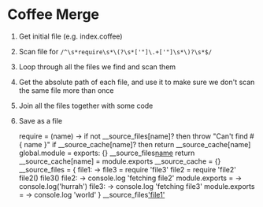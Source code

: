 # Coffee Merge

1. Get initial file (e.g. index.coffee)
2. Scan file for `/^\s*require\s*\(?\s*['"]\.+['"]\s*\)?\s*$/`
3. Loop through all the files we find and scan them
4. Get the absolute path of each file, and use it to make sure we don't scan the same file more than once
5. Join all the files together with some code
6. Save as a file

    require = (name) ->
      if not __source_files[name]? then throw "Can't find #{ name }"
      if __source_cache[name]? then return __source_cache[name]
      global.module = exports: {}
      __source_files[name]()
      return __source_cache[name] = module.exports
    __source_cache = {}
    __source_files = {
      file1: ->
        file3 = require 'file3'
        file2 = require 'file2'
        file2()
        file3()
      file2: ->
        console.log 'fetching file2'
        module.exports = -> console.log('hurrah')
      file3: ->
        console.log 'fetching file3'
        module.exports = -> console.log 'world'
    }
    __source_files['file1']()
